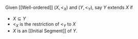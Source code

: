 Given [[Well-ordered]] $(X,<_{X})$ and $(Y,<_{Y})$, 
say $Y$ extends $X$ if 
- $X\subseteq Y$
- $<_{X}$ is the restriction of $<_{Y}$ to $X$ 
- $X$ is an [[Initial Segment]] of $Y$.
